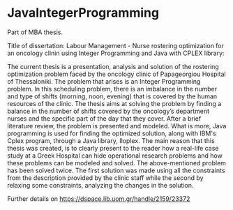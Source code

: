 # JavaIntegerProgramming
Part of MBA thesis. 

Title of dissertation: Labour Management - Nurse rostering optimization for an oncology clinin using Integer Programming and Java with CPLEX library:

The current thesis is a presentation, analysis and solution of the rostering optimization problem faced by the oncology clinic of Papageorgiou Hospital of Thessaloniki. 
The problem that arises is an Integer Programming problem. In this scheduling problem, there is an imbalance in the number and type of shifts (morning, noon, evening) 
that is covered by the human resources of the clinic. 
The thesis aims at solving the problem by finding a balance in the number of shifts covered by the oncology’s department nurses and the specific part of the day that they cover. 
After a brief literature review, the problem is presented and modeled. What is more, Java programming is used for finding the optimized solution, along with IBM's Cplex program, 
through a Java library, Iloplex. The main reason that this thesis was created, is to clearly present to the reader how a real-life case study at a Greek Hospital can hide 
operational research problems and how these problems can be modeled and solved. The above-mentioned problem has been solved twice. 
The first solution was made using all the constraints from the description provided by the clinic staff while the second by relaxing some constraints, 
analyzing the changes in the solution.

Further details on https://dspace.lib.uom.gr/handle/2159/23372
